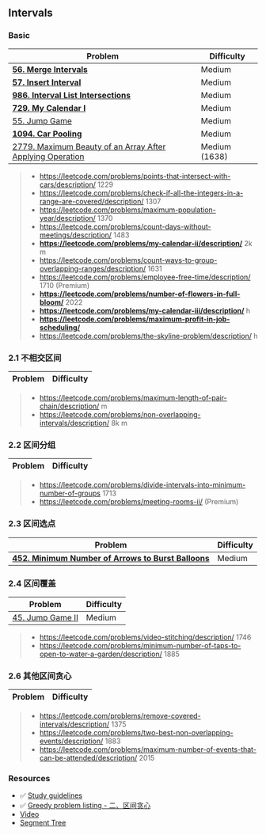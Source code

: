 ## Intervals
### Basic
| Problem          | Difficulty |
|------------------|------------|
|**[56. Merge Intervals](../leetcode/56.merge-intervals.md)**|Medium|
|**[57. Insert Interval](../leetcode/57.insert-interval.md)**|Medium|
|**[986. Interval List Intersections](../leetcode/986.interval-list-intersections.md)**|Medium|
|**[729. My Calendar I](../leetcode/729.my-calendar-i.md)**|Medium|
|[55. Jump Game](../leetcode/55.jump-game.md)|Medium|
|**[1094. Car Pooling](../leetcode/1094.car-pooling.md)**|Medium|
|[2779. Maximum Beauty of an Array After Applying Operation](../leetcode/2779.maximum-beauty-of-an-array-after-applying-operation.md)|Medium (1638)|

> * https://leetcode.com/problems/points-that-intersect-with-cars/description/ 1229
> * https://leetcode.com/problems/check-if-all-the-integers-in-a-range-are-covered/description/ 1307
> * https://leetcode.com/problems/maximum-population-year/description/ 1370
> * https://leetcode.com/problems/count-days-without-meetings/description/ 1483
> * **https://leetcode.com/problems/my-calendar-ii/description/** 2k m
> * https://leetcode.com/problems/count-ways-to-group-overlapping-ranges/description/ 1631
> * https://leetcode.com/problems/employee-free-time/description/ 1710 (Premium)
> * **https://leetcode.com/problems/number-of-flowers-in-full-bloom/** 2022
> * **https://leetcode.com/problems/my-calendar-iii/description/** h
> * **https://leetcode.com/problems/maximum-profit-in-job-scheduling/**
> * https://leetcode.com/problems/the-skyline-problem/description/ h

### 2.1 不相交区间
| Problem          | Difficulty |
|------------------|------------|
> * https://leetcode.com/problems/maximum-length-of-pair-chain/description/ m
> * https://leetcode.com/problems/non-overlapping-intervals/description/ 8k m

### 2.2 区间分组
| Problem          | Difficulty |
|------------------|------------|
> * https://leetcode.com/problems/divide-intervals-into-minimum-number-of-groups 1713
> * https://leetcode.com/problems/meeting-rooms-ii/ (Premium)

### 2.3 区间选点
| Problem          | Difficulty |
|------------------|------------|
|**[452. Minimum Number of Arrows to Burst Balloons](../leetcode/452.minimum-number-of-arrows-to-burst-balloons.md)**|Medium|

### 2.4 区间覆盖
| Problem          | Difficulty |
|------------------|------------|
|[45. Jump Game II](../leetcode/45.jump-game-ii.md)|Medium|

> * https://leetcode.com/problems/video-stitching/description/ 1746
> * https://leetcode.com/problems/minimum-number-of-taps-to-open-to-water-a-garden/description/ 1885

### 2.6 其他区间贪心
| Problem          | Difficulty |
|------------------|------------|
> * https://leetcode.com/problems/remove-covered-intervals/description/ 1375
> * https://leetcode.com/problems/two-best-non-overlapping-events/description/ 1883
> * https://leetcode.com/problems/maximum-number-of-events-that-can-be-attended/description/ 2015

### Resources
* ✅ [Study guidelines](https://leetcode.com/discuss/study-guide/2166045/)
* ✅ [Greedy problem listing - 二、区间贪心](https://huxulm.github.io/lc-rating/list/greedy)
* [Video](https://www.bilibili.com/video/BV1qY411n7Qs/?vd_source=2f62e0e1762a6703c96771d3baa35968)
* [Segment Tree](https://leetcode.cn/problems/my-calendar-i/solutions/1646264/by-jiang-hui-4-pyfn/)